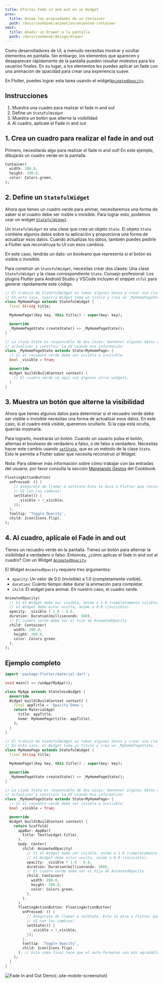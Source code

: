 ```yaml
---
title: Efectos Fade in and out en un Widget
prev:
  title: Anima las propiedades de un Container
  path: /docs/cookbook/animation/animated-container
next:
  title: Añadir un Drawer a la pantalla
  path: /docs/cookbook/design/drawer
---
```


Como desarrolladores de UI, a menudo necesitas mostrar y ocultar elementos en pantalla. Sin embargo, 
los elementos que aparecen y desaparecen rápidamente de la pantalla pueden resultar molestos para los 
usuarios finales. En su lugar, a los elementos les puedes aplicar un fade con una animación de 
opacidad para crear una experiencia suave.

En Flutter, puedes lograr esta tarea usando el widget[`AnimatedOpacity`][].

## Instrucciones

  1. Muestra una cuadro para realizar el fade in and out
  2. Define un `StatefulWidget`
  3. Muestra un botón que alterne la visibilidad
  4. Al cuadro, aplícale el Fade in and out
  
## 1. Crea un cuadro para realizar el fade in and out

Primero, necesitarás algo para realizar el fade in and out! En este ejemplo, dibujarás un cuadro 
verde en la pantalla.

<!-- skip -->
```dart
Container(
  width: 200.0,
  height: 200.0,
  color: Colors.green,
);
```

## 2. Define un `StatefulWidget`

Ahora que tienes un cuadro verde para animar, necesitaremos una forma de saber si el cuadro debe ser 
visible o invisible. Para lograr esto, podemos usar un widget 
[`StatefulWidget`][].

Un `StatefulWidget` es una clase que crea un objeto `State`. El objeto `State` 
contiene algunos datos sobre tu aplicación y proporciona una forma de actualizar esos datos. 
Cuando actualizas los datos, también puedes pedirle a Flutter que reconstruya tu UI con esos cambios.

En este caso, tendrás un dato: un booleano que representa si el botón es visible 
o invisible. 

Para construir un `StatefulWidget`, necesitas crear dos clases: Una clase 
`StatefulWidget` y la clase correspondiente `State`. Consejo profesional: Los plugins Flutter para 
Android Studio y VSCode incluyen el snippet `stful`  para generar rápidamente 
este código.

<!-- skip -->
```dart
// El trabajo de StatefulWidget es tomar algunos datos y crear una clase State.
// En este caso, nuestro Widget toma un título y crea un _MyHomePageState.
class MyHomePage extends StatefulWidget {
  final String title;

  MyHomePage({Key key, this.title}) : super(key: key);

  @override
  _MyHomePageState createState() => _MyHomePageState();
}

// La clase State es responsable de dos cosas: mantener algunos datos que puedes 
// actualizar y construir la UI usando esa información.
class _MyHomePageState extends State<MyHomePage> {
  // Si el recuadro verde debe ser visible o invisible
  bool _visible = true;

  @override
  Widget build(BuildContext context) {
    // El cuadro verde va aquí con algunos otros widgets.
  }
}
```

## 3. Muestra un botón que alterne la visibilidad

Ahora que tienes algunos datos para determinar si el recuadro verde debe ser visible o invisible 
necesitas una forma de actualizar esos datos. En este caso, si el cuadro está visible, queremos 
ocultarlo. Si la caja está oculta, querrás mostrarla.  

Para lograrlo, mostrarás un botón. Cuando un usuario pulsa el botón, alternas el booleano de 
verdadero a falso, o de falso a verdadero. Necesitas hacer este cambio usando 
[`setState`][],
que es un método de la clase `State`. Esto le permite a Flutter saber que necesita reconstruir el Widget.

Nota: Para obtener más información sobre cómo trabajar con las entradas del usuario, por favor consulta la sección 
[Manejando Gestos](/docs/cookbook#gestures) del Cookbook.

<!-- skip -->
```dart
FloatingActionButton(
  onPressed: () {
    // Asegúrate de llamar a setState Esto le dice a Flutter que reconstruya el
    // UI con los cambios!
    setState(() {
      _visible = !_visible;
    });
  },
  tooltip: 'Toggle Opacity',
  child: Icon(Icons.flip),
);
``` 

## 4. Al cuadro, aplícale el Fade in and out

Tienes un recuadro verde en la pantalla. Tienes un botón para alternar la visibilidad a verdadero o 
falso. Entonces, ¿cómo aplicas el fade in and out al cuadro? 
Con un Widget [`AnimatedOpacity`][].

El Widget `AnimatedOpacity` requiere tres argumentos:

  * `opacity`: Un valor de 0.0 (invisible) a 1.0 (completamente visible).
  * `duration`: Cuánto tiempo debe durar la animación para completar.
  * `child`: El widget para animar. En nuestro caso, el cuadro verde.

<!-- skip -->
```dart
AnimatedOpacity(
  // Si el Widget debe ser visible, anime a 1.0 (completamente visible). Si
  // el Widget debe estar oculto, anime a 0.0 (invisible).
  opacity: _visible ? 1.0 : 0.0,
  duration: Duration(milliseconds: 500),
  // El cuadro verde debe ser el hijo de AnimatedOpacity
  child: Container(
    width: 200.0,
    height: 200.0,
    color: Colors.green,
  ),
);
```

## Ejemplo completo

```dart
import 'package:flutter/material.dart';

void main() => runApp(MyApp());

class MyApp extends StatelessWidget {
  @override
  Widget build(BuildContext context) {
    final appTitle = 'Opacity Demo';
    return MaterialApp(
      title: appTitle,
      home: MyHomePage(title: appTitle),
    );
  }
}

// El trabajo de StatefulWidget es tomar algunos datos y crear una clase State.
// En este caso, el Widget toma un título y crea un _MyHomePageState.
class MyHomePage extends StatefulWidget {
  final String title;

  MyHomePage({Key key, this.title}) : super(key: key);

  @override
  _MyHomePageState createState() => _MyHomePageState();
}

// La clase State es responsable de dos cosas: mantener algunos datos que puedas
// actualizar y construir la UI usando esa información.
class _MyHomePageState extends State<MyHomePage> {
  // Si el recuadro verde debe ser visible o invisible
  bool _visible = true;

  @override
  Widget build(BuildContext context) {
    return Scaffold(
      appBar: AppBar(
        title: Text(widget.title),
      ),
      body: Center(
        child: AnimatedOpacity(
          // Si el Widget debe ser visible, anime a 1.0 (completamente visible). Si
          // el Widget debe estar oculto, anime a 0.0 (invisible).
          opacity: _visible ? 1.0 : 0.0,
          duration: Duration(milliseconds: 500),
          // El cuadro verde debe ser el hijo de AnimatedOpacity
          child: Container(
            width: 200.0,
            height: 200.0,
            color: Colors.green,
          ),
        ),
      ),
      floatingActionButton: FloatingActionButton(
        onPressed: () {
          // Asegúrate de llamar a setState. Esto le dice a Flutter que reconstruya el
          // UI con los cambios!
          setState(() {
            _visible = !_visible;
          });
        },
        tooltip: 'Toggle Opacity',
        child: Icon(Icons.flip),
      ), // Esta coma final hace que el auto-formateo sea más agradable para los métodos de construcción.
    );
  }
}
```

![Fade In and Out Demo](/images/cookbook/fade-in-out.gif){:.site-mobile-screenshot}

[`AnimatedOpacity`]: {{site.api}}/flutter/widgets/AnimatedOpacity-class.html
[`StatefulWidget`]: {{site.api}}/flutter/widgets/StatefulWidget-class.html
[`setState`]: {{site.api}}/flutter/widgets/State/setState.html
